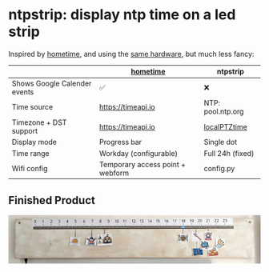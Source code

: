 # ntpstrip: display ntp time on a led strip

Inspired by [hometime](https://github.com/veebch/hometime),
and using the
[same hardware](https://github.com/veebch/hometime?tab=readme-ov-file#hardware),
but much less fancy:

|                                          | [hometime](https://github.com/veebch/hometime) | **ntpstrip** |
|------------------------------------------|------------------------------------------------|--------------|
| Shows Google Calender events             | ✅                                             | ❌           |
| Time source                              | https://timeapi.io                             | NTP: pool.ntp.org |
| Timezone + DST support                   | https://timeapi.io                             | [localPTZtime](https://github.com/bellingeri/localPTZtime) |
| Display mode                             | Progress bar                                   | Single dot   |
| Time range                               | Workday (configurable)                         | Full 24h (fixed)  |
| Wifi config                              | Temporary access point + webform               | config.py    |

## Finished Product

 ![photo of our living room clock](living_room_clock.jpg)
